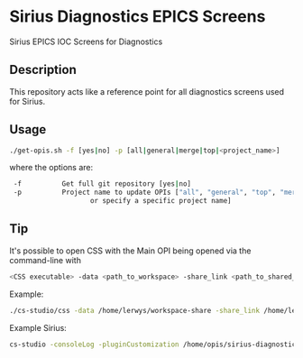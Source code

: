 # Sirius Diagnostics EPICS Screens

Sirius EPICS IOC Screens for Diagnostics

## Description

This repository acts like a reference point for all
diagnostics screens used for Sirius.

## Usage

```bash
./get-opis.sh -f [yes|no] -p [all|general|merge|top|<project_name>]
```

where the options are:

```bash
 -f          Get full git repository [yes|no]
 -p          Project name to update OPIs ["all", "general", "top", "merge"`
                    or specify a specific project name]
```

## Tip

It's possible to open CSS with the Main OPI being opened via the command-line with

```bash
<CSS executable> -data <path_to_workspace> -share_link <path_to_shared_directory>=/<directory_in_workspace> --launcher.openFile "/<directory_in_workspace>/<OPI>.opi"
```

Example:

```bash
./cs-studio/css -data /home/lerwys/workspace-share -share_link /home/lerwys/Repos/sirius-diagnostics-epics-screens/build/op/opi=/displays --launcher.openFile "/displays/sirius_main_all.opi"
```

Example Sirius:

```bash
cs-studio -consoleLog -pluginCustomization /home/opis/sirius-diagnostics-epics-screens/cfg/combined_settings.ini -workspace_prompt /home/css-workspaces/diagnostics-worl -share_link /home/opis/sirius-diagnostics-epics-screens=/displays -workbench_xmi /home/opis/sirius-diagnostics-epics-screens/cfg/diagnostics.xmi --launcher.appendVmargs -vmargs -Dorg.eclipse.swt.internal.gtk.cairoGraphics=false -Dorg.eclipse.swt.internal.gtk.useCairo=false -Dorg.eclipse.swt.browser.DefaultType=mozilla --launcher.openFile "/displays/sirius_main_all.opi"
```
